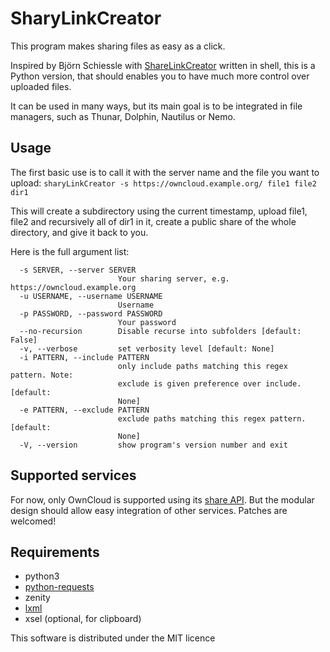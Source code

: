 SharyLinkCreator
================

This program makes sharing files as easy as a click.

Inspired by Björn Schiessle with [ShareLinkCreator][1] written in shell, this is a Python version, that should enables you to have much more control over uploaded files.

It can be used in many ways, but its main goal is to be integrated in file managers, such as Thunar, Dolphin, Nautilus or Nemo.

Usage
-----

The first basic use is to call it with the server name and the file you want to upload:
`sharyLinkCreator -s https://owncloud.example.org/ file1 file2 dir1`

This will create a subdirectory using the current timestamp, upload file1, file2 and recursively all of dir1 in it, create a public share of the whole directory, and give it back to you.

Here is the full argument list:

	  -s SERVER, --server SERVER
	                        Your sharing server, e.g. https://owncloud.example.org
	  -u USERNAME, --username USERNAME
	                        Username
	  -p PASSWORD, --password PASSWORD
	                        Your password
	  --no-recursion        Disable recurse into subfolders [default: False]
	  -v, --verbose         set verbosity level [default: None]
	  -i PATTERN, --include PATTERN
	                        only include paths matching this regex pattern. Note:
	                        exclude is given preference over include. [default:
	                        None]
	  -e PATTERN, --exclude PATTERN
	                        exclude paths matching this regex pattern. [default:
	                        None]
	  -V, --version         show program's version number and exit

Supported services
------------------

For now, only OwnCloud is supported using its [share API][4]. But the modular design should allow easy integration of other services. Patches are welcomed!


Requirements
------------

- python3
- [python-requests][2]
- zenity
- [lxml][3]
- xsel (optional, for clipboard)

This software is distributed under the MIT licence

  [1]: https://github.com/schiesbn/shareLinkCreator
  [2]: http://python-requests.org
  [3]: http://lxml.de
  [4]: http://doc.owncloud.org/server/6.0/developer_manual/core/ocs-share-api.html